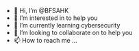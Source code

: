 - 👋 Hi, I’m @BFSAHK
- 👀 I’m interested in to help you
- 🌱 I’m currently learning cybersecurity
- 💞️ I’m looking to collaborate on to help you
- 📫 How to reach me ...

<!---
BFSAHK/BFSAHK is a ✨ special ✨ repository because its `README.md` (this file) appears on your GitHub profile.
You can click the Preview link to take a look at your changes.
--->

